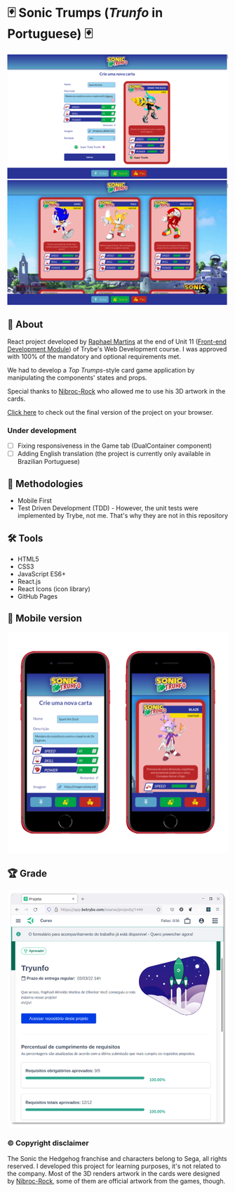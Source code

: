 # :black_joker: Sonic Trumps (_Trunfo_ in Portuguese) :black_joker:

![Desktop preview](./imgs/screenshot-desktop1.png)
![Desktop preview](./imgs/screenshot-desktop2.png)

## :page_with_curl: About

React project developed by [Raphael Martins](https://www.linkedin.com/in/raphaelameidamartins/) at the end of Unit 11 ([Front-end Development Module](https://github.com/raphaelalmeidamartins/trybe_exercicios/tree/main/2_Desenvolvimento-Front-end)) of Trybe's Web Development course. I was approved with 100% of the mandatory and optional requirements met.

We had to develop a _Top Trumps_-style card game application by manipulating the components' states and props.

Special thanks to [Nibroc-Rock](https://www.deviantart.com/nibroc-rock) who allowed me to use his 3D artwork in the cards.

[Click here](https://raphaelalmeidamartins.github.io/sonic-trumps) to check out the final version of the project on your browser.

### Under development

- [ ] Fixing responsiveness in the Game tab (DualContainer component)
- [ ] Adding English translation (the project is currently only available in Brazilian Portuguese)

## :memo: Methodologies

* Mobile First
* Test Driven Development (TDD) - However, the unit tests were implemented by Trybe, not me. That's why they are not in this repository

## :hammer_and_wrench: Tools

* HTML5
* CSS3
* JavaScript ES6+
* React.js
* React Icons (icon library)
* GitHub Pages

## :iphone: Mobile version

![Mobile](./imgs/Mobile-preview.png)

## :trophy: Grade

![My grade of the project - Minha nota no projeto](./imgs/nota.png)

### :copyright: Copyright disclaimer

The Sonic the Hedgehog franchise and characters belong to Sega, all rights reserved. I developed this project for learning purposes, it's not related to the company. Most of the 3D renders artwork in the cards were designed by [Nibroc-Rock](https://www.deviantart.com/nibroc-rock), some of them are official artwork from the games, though.
